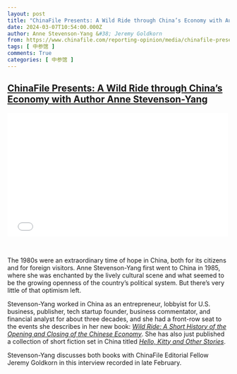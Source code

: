 ```yaml
---
layout: post
title: "ChinaFile Presents: A Wild Ride through China’s Economy with Author Anne Stevenson-Yang"
date: 2024-03-07T10:54:00.000Z
author: Anne Stevenson-Yang &#38; Jeremy Goldkorn
from: https://www.chinafile.com/reporting-opinion/media/chinafile-presents-wild-ride-through-chinas-economy-author-anne-stevenson
tags: [ 中参馆 ]
comments: True
categories: [ 中参馆 ]
---
```

<!--1709808840000-->
[ChinaFile Presents: A Wild Ride through China’s Economy with Author Anne Stevenson-Yang](https://www.chinafile.com/reporting-opinion/media/chinafile-presents-wild-ride-through-chinas-economy-author-anne-stevenson)
------

<div>
<div class="content">    <div class="field field-name-field-video-embed field-type-video-embed-field field-label-hidden">                      <div class="embedded-video video-above-fold">  <div class="player">    <iframe class width="500" height="281" src="//www.youtube.com/embed/NmXN_VKoHPU?width=500&height=281&theme=light&autoplay=0&vq=large&rel=0&showinfo=1&modestbranding=0&iv_load_policy=1&controls=1&autohide=2&wmode=opaque" frameborder="0" allowfullscreen></iframe>  </div></div>            </div><div class="field field-name-body field-type-text-with-summary field-label-hidden">      <p> </p><p class="dropcap">The 1980s were an extraordinary time of hope in China, both for its citizens and for foreign visitors. Anne Stevenson-Yang first went to China in 1985, where she was enchanted by the lively cultural scene and what seemed to be the growing openness of the country’s political system. But there’s very little of that optimism left.</p><p>Stevenson-Yang worked in China as an entrepreneur, lobbyist for U.S. business, publisher, tech startup founder, business commentator, and financial analyst for about three decades, and she had a front-row seat to the events she describes in her new book: <a href="https://buijones.com/wild-ride" target="_blank" rel="nofollow"><em>Wild Ride: A Short History of the Opening and Closing of the Chinese Economy</em></a>. She has also just published a collection of short fiction set in China titled <a href="https://www.roughtrade.com/en-gb/product/anne-stevenson-yang/hello-kitty-and-other-stories" target="_blank" rel="nofollow"><em>Hello, Kitty and Other Stories</em></a>.</p><p>Stevenson-Yang discusses both books with ChinaFile Editorial Fellow Jeremy Goldkorn in this interview recorded in late February.<span class="cube"></span></p>  </div>  </div>
</div>
